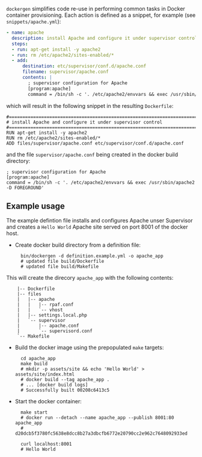 `dockergen` simplifies code re-use in performing common tasks in Docker
container provisioning. Each action is defined as a snippet, for example (see
`snippets/apache.yml`):
```yml
- name: apache
  description: install Apache and configure it under supervisor control
  steps:
  - run: apt-get install -y apache2
  - run: rm /etc/apache2/sites-enabled/*
  - add:
      destination: etc/supervisor/conf.d/apache.conf
      filename: supervisor/apache.conf
      contents: |
        ; supervisor configuration for Apache
        [program:apache]
        command = /bin/sh -c '. /etc/apache2/envvars && exec /usr/sbin/apache2 -D FOREGROUND'
```
which will result in the following snippet in the resulting `Dockerfile`:
```
#===============================================================================
# install Apache and configure it under supervisor control
#===============================================================================
RUN apt-get install -y apache2
RUN rm /etc/apache2/sites-enabled/*
ADD files/supervisor/apache.conf etc/supervisor/conf.d/apache.conf
```
and the file `supervisor/apache.conf` being created in the docker build directory:
```
; supervisor configuration for Apache
[program:apache]
command = /bin/sh -c '. /etc/apache2/envvars && exec /usr/sbin/apache2 -D FOREGROUND'
```

## Example usage
The example defintion file installs and configures Apache unser Supervisor and
creates a `Hello World` Apache site served on port 8001 of the docker host.
* Create docker build directory from a definition file:

        bin/dockergen -d definition.example.yml -o apache_app
        # updated file build/Dockerfile
        # updated file build/Makefile
This will create the direcory `apache_app` with the following contents:

        |-- Dockerfile
        |-- files
        |   |-- apache
        |   |   |-- rpaf.conf
        |   |   `-- vhost
        |   |-- settings.local.php
        |   `-- supervisor
        |       |-- apache.conf
        |       `-- supervisord.conf
        `-- Makefile
* Build the docker image using the prepopulated `make` targets:

        cd apache_app
        make build
        # mkdir -p assets/site && echo 'Hello World' > assets/site/index.html
        # docker build --tag apache_app .
        # ... [docker build logs]
        # Successfully built 00208c6413c5

* Start the docker container:

        make start
        # docker run --detach --name apache_app --publish 8001:80 apache_app
        # d20dcb5f3780fc5638e8dcc8b27a3dbcfb6772e20790cc2e962c7648092933ed

        curl localhost:8001
        # Hello World
